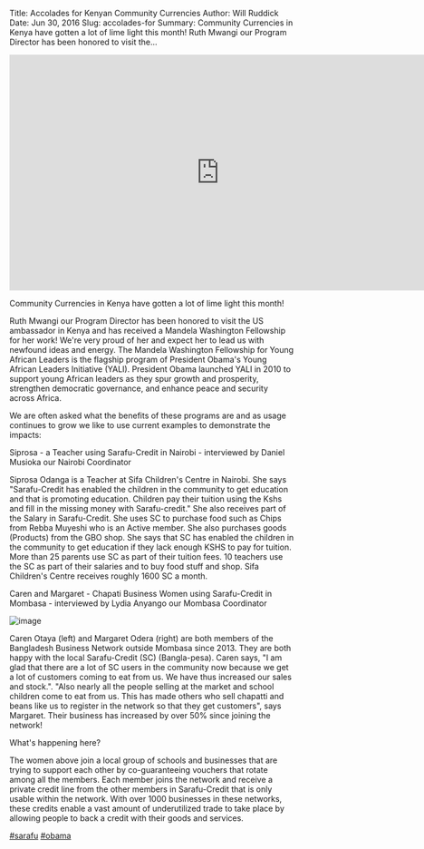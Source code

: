 Title: Accolades for Kenyan Community Currencies
Author: Will Ruddick
Date: Jun 30, 2016
Slug: accolades-for
Summary: Community Currencies in Kenya have gotten a lot of lime light this month! Ruth Mwangi our Program Director has been honored to visit the...

<iframe width="740" height="416" src="https://www.youtube.com/embed/fPAUFVgtMwM" title="YouTube video player" frameborder="0" allow="accelerometer; autoplay; clipboard-write; encrypted-media; gyroscope; picture-in-picture" allowfullscreen></iframe>

Community Currencies in Kenya have gotten a lot of lime light this
month!

Ruth Mwangi our Program Director has been honored to visit the US
ambassador in Kenya and has received a Mandela Washington Fellowship for
her work! We're very proud of her and expect her to lead us with
newfound ideas and energy. The Mandela Washington Fellowship for Young
African Leaders is the flagship program of President Obama's Young
African Leaders Initiative (YALI). President Obama launched YALI in 2010
to support young African leaders as they spur growth and prosperity,
strengthen democratic governance, and enhance peace and security across
Africa.

We are often asked what the benefits of these programs are and as usage
continues to grow we like to use current examples to demonstrate the
impacts:

Siprosa - a Teacher using Sarafu-Credit in Nairobi - interviewed by
Daniel Musioka our Nairobi Coordinator

Siprosa Odanga is a Teacher at Sifa Children's Centre in Nairobi. She
says "Sarafu-Credit has enabled the children in the community to get
education and that is promoting education. Children pay their tuition
using the Kshs and fill in the missing money with Sarafu-credit." She
also receives part of the Salary in Sarafu-Credit. She uses SC to
purchase food such as Chips from Rebba Muyeshi who is an Active member.
She also purchases goods (Products) from the GBO shop. She says that SC
has enabled the children in the community to get education if they lack
enough KSHS to pay for tuition. More than 25 parents use SC as part of
their tuition fees. 10 teachers use the SC as part of their salaries and
to buy food stuff and shop. Sifa Children's Centre receives roughly
1600 SC a month.

Caren and Margaret - Chapati Business Women using Sarafu-Credit in
Mombasa - interviewed by Lydia Anyango our Mombasa Coordinator

![image](images/blog/accolades-for1.webp)

Caren Otaya (left) and Margaret Odera (right) are both members of the
Bangladesh Business Network outside Mombasa since 2013. They are both
happy with the local Sarafu-Credit (SC) (Bangla-pesa). Caren says, "I am
glad that there are a lot of SC users in the community now because we
get a lot of customers coming to eat from us. We have thus increased our
sales and stock.". "Also nearly all the people selling at the market and
school children come to eat from us. This has made others who sell
chapatti and beans like us to register in the network so that they get
customers", says Margaret. Their business has increased by over 50%
since joining the network!

What's happening here?

The women above join a local group of schools and businesses that are
trying to support each other by co-guaranteeing vouchers that rotate
among all the members. Each member joins the network and receive a
private credit line from the other members in Sarafu-Credit that is only
usable within the network. With over 1000 businesses in these networks,
these credits enable a vast amount of underutilized trade to take place
by allowing people to back a credit with their goods and services.

[#sarafu](https://www.grassrootseconomics.org/blog/hashtags/sarafu)
[#obama](https://www.grassrootseconomics.org/blog/hashtags/obama)
